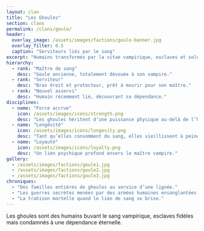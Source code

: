 ```yaml
---
layout: clan
title: "Les Ghoules"
section: clans
permalink: /clans/goule/
header:
  overlay_image: /assets/images/factions/goule-banner.jpg
  overlay_filter: 0.5
  caption: "Serviteurs liés par le sang"
excerpt: "Humains transformés par la vitae vampirique, esclaves et soldats fidèles."
hierarchy:
  - rank: "Maître de sang"
    desc: "Goule ancienne, totalement dévouée à son vampire."
  - rank: "Serviteur"
    desc: "Bras droit et protecteur, prêt à mourir pour son maître."
  - rank: "Nouvel asservi"
    desc: "Humain récemment lié, découvrant sa dépendance."
disciplines:
  - name: "Force accrue"
    icon: /assets/images/icons/strength.png
    desc: "Les ghoules héritent d’une puissance physique au-delà de l’humain."
  - name: "Longévité"
    icon: /assets/images/icons/longevity.png
    desc: "Tant qu’elles consomment du sang, elles vieillissent à peine."
  - name: "Loyauté"
    icon: /assets/images/icons/loyalty.png
    desc: "Un lien psychique profond envers le maître vampire."
gallery:
  - /assets/images/factions/goule1.jpg
  - /assets/images/factions/goule2.jpg
  - /assets/images/factions/goule3.jpg
chroniques:
  - "Des familles entières de ghoules au service d’une lignée."
  - "Les guerres secrètes menées par des armées humaines ensanglantées."
  - "La trahison mortelle quand le lien de sang se brise."
---
```


Les ghoules sont des humains buvant le sang vampirique, esclaves fidèles mais condamnés à une dépendance éternelle.

